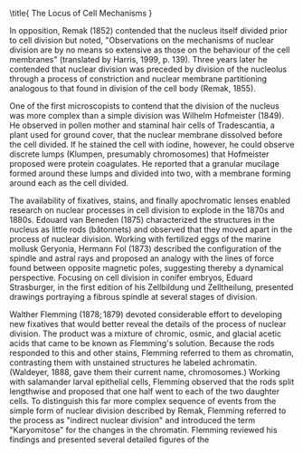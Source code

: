 \title{
The Locus of Cell Mechanisms
}

In opposition, Remak (1852) contended that the nucleus itself divided prior to cell division but noted, "Observations on the mechanisms of nuclear division are by no means so extensive as those on the behaviour of the cell membranes" (translated by Harris, 1999, p. 139). Three years later he contended that nuclear division was preceded by division of the nucleolus through a process of constriction and nuclear membrane partitioning analogous to that found in division of the cell body (Remak, 1855).

One of the first microscopists to contend that the division of the nucleus was more complex than a simple division was Wilhelm Hofmeister (1849). He observed in pollen mother and staminal hair cells of Tradescantia, a plant used for ground cover, that the nuclear membrane dissolved before the cell divided. If he stained the cell with iodine, however, he could observe discrete lumps (Klumpen, presumably chromosomes) that Hofmeister proposed were protein coagulates. He reported that a granular mucilage formed around these lumps and divided into two, with a membrane forming around each as the cell divided.

The availability of fixatives, stains, and finally apochromatic lenses enabled research on nuclear processes in cell division to explode in the 1870s and 1880s. Edouard van Beneden (1875) characterized the structures in the nucleus as little rods (bâtonnets) and observed that they moved apart in the process of nuclear division. Working with fertilized eggs of the marine mollusk Geryonia, Hermann Fol (1873) described the configuration of the spindle and astral rays and proposed an analogy with the lines of force found between opposite magnetic poles, suggesting thereby a dynamical perspective. Focusing on cell division in conifer embryos, Eduard Strasburger, in the first edition of his Zellbildung und Zelltheilung, presented drawings portraying a fibrous spindle at several stages of division.

Walther Flemming $(1878 ; 1879)$ devoted considerable effort to developing new fixatives that would better reveal the details of the process of nuclear division. The product was a mixture of chromic, osmic, and glacial acetic acids that came to be known as Flemming's solution. Because the rods responded to this and other stains, Flemming referred to them as chromatin, contrasting them with unstained structures he labeled achromatin. (Waldeyer, 1888, gave them their current name, chromosomes.) Working with salamander larval epithelial cells, Flemming observed that the rods split lengthwise and proposed that one half went to each of the two daughter cells. To distinguish this far more complex sequence of events from the simple form of nuclear division described by Remak, Flemming referred to the process as "indirect nuclear division" and introduced the term "Karyomitose" for the changes in the chromatin. Flemming reviewed his findings and presented several detailed figures of the